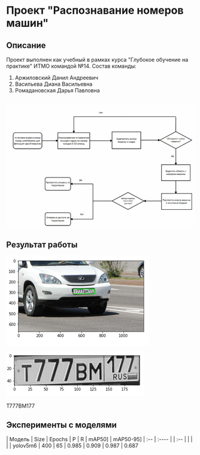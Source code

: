 # Проект "Распознавание номеров машин" 

## Описание
Проект выполнен как учебный в рамках курса "Глубокое обучение на практике" ИТМО командой №14. Состав команды:
1. Аржиловский Данил Андреевич
2. Васильева Диана Васильевна
3. Ромадановская Дарья Павловна

## ![Baseline](https://github.com/MarkDAHatson/deep_learning_2022_14t/blob/main/baseline.PNG)

## Результат работы
![Пикча](https://github.com/MarkDAHatson/deep_learning_2022_14t/blob/main/detection_number.PNG)

![Пикча2](https://github.com/MarkDAHatson/deep_learning_2022_14t/blob/main/number_car.PNG)

Т777ВМ177

## Эксперименты с моделями
| Модель    | Size  | Epochs  | P     | R  | mAP50] |  mAP50-95]
| :--       | :---- |         | :--   |    |        |          | 
| yolov5m6  | 400   | 65      | 0.985 | 0.909 | 0.987 | 0.687
